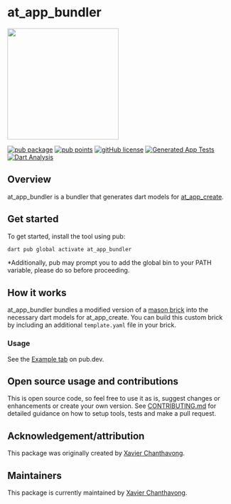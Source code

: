 


# at_app_bundler

<img width=250px src="https://atsign.dev/assets/img/@platform_logo_grey.svg?sanitize=true">

[![pub package](https://img.shields.io/pub/v/at_app_bundler)](https://pub.dev/packages/at_app_bundler)
[![pub points](https://badges.bar/at_app_bundler/pub%20points)](https://pub.dev/packages/at_app_bundler/score)
[![gitHub license](https://img.shields.io/badge/license-BSD3-blue.svg)](./LICENSE)
[![Generated App Tests](https://github.com/atsign-foundation/at_app/actions/workflows/generated_app_test.yaml/badge.svg?branch=trunk)](https://github.com/atsign-foundation/at_app/actions/workflows/generated_app_test.yaml)
[![Dart Analysis](https://github.com/atsign-foundation/at_app/actions/workflows/analyze_at_app_flutter.yaml/badge.svg?branch=trunk)](https://github.com/atsign-foundation/at_app/actions/workflows/analyze_at_app_flutter.yaml)

## Overview

at_app_bundler is a bundler that generates dart models for [at_app_create](https://pub.dev/packages/at_app_create).

## Get started

To get started, install the tool using pub:

```sh
dart pub global activate at_app_bundler
```

*Additionally, pub may prompt you to add the global bin to your PATH variable, please do so before proceeding.

## How it works

at_app_bundler bundles a modified version of a [mason brick](https://pub.dev/packages/mason_cli#creating-new-bricks) into the necessary dart models for at_app_create. You can build this custom brick by including an additional `template.yaml` file in your brick.

### Usage

See the [Example tab](https://pub.dev/packages/at_app_bundler/example) on pub.dev.

## Open source usage and contributions

This is open source code, so feel free to use it as is, suggest changes or
enhancements or create your own version. See [CONTRIBUTING.md](../../CONTRIBUTING.md)
for detailed guidance on how to setup tools, tests and make a pull request.

## Acknowledgement/attribution

This package was originally created by [Xavier Chanthavong](https://github.com/xavierchanth).

## Maintainers

This package is currently maintained by [Xavier Chanthavong](https://github.com/xavierchanth).
